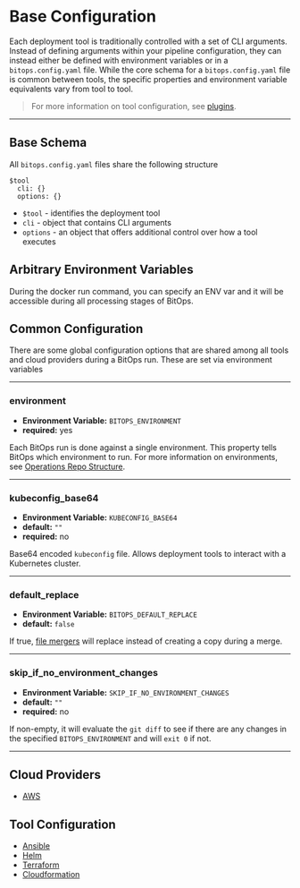 # Base Configuration

Each deployment tool is traditionally controlled with a set of CLI arguments. Instead of defining arguments within your pipeline configuration, they can instead either be defined with environment variables or in a `bitops.config.yaml` file. While the core schema for a `bitops.config.yaml` file is common between tools, the specific properties and environment variable equivalents vary from tool to tool.

> For more information on tool configuration, see [plugins](plugins.md).

-------------------
## Base Schema
All `bitops.config.yaml` files share the following structure
```
$tool
  cli: {}
  options: {}
```

* `$tool` - identifies the deployment tool
* `cli` - object that contains CLI arguments
* `options` - an object that offers additional control over how a tool executes

## Arbitrary Environment Variables
During the docker run command, you can specify an ENV var and it will be accessible during all processing stages of BitOps. 

## Common Configuration
There are some global configuration options that are shared among all tools and cloud providers during a BitOps run. These are set via environment variables

-------------------
### environment
* **Environment Variable:** `BITOPS_ENVIRONMENT`
* **required:** yes

Each BitOps run is done against a single environment. This property tells BitOps which environment to run. For more information on environments, see [Operations Repo Structure](operations-repo-structure.md#environment-directories).

-------------------
### kubeconfig_base64
* **Environment Variable:** `KUBECONFIG_BASE64`
* **default:** `""`
* **required:** no

Base64 encoded `kubeconfig` file. Allows deployment tools to interact with a Kubernetes cluster.

-------------------
### default_replace
* **Environment Variable:** `BITOPS_DEFAULT_REPLACE`
* **default:** `false`

If true, [file mergers](default-environment.md) will replace instead of creating a copy during a merge.

-------------------
### skip_if_no_environment_changes
* **Environment Variable:** `SKIP_IF_NO_ENVIRONMENT_CHANGES`
* **default:** `""`
* **required:** no

If non-empty, it will evaluate the `git diff` to see if there are any changes in the specified `BITOPS_ENVIRONMENT` and will `exit 0` if not.

-------------------
## Cloud Providers
* [AWS](cloud-configuration/configuration-aws.md)

## Tool Configuration
* [Ansible](tool-configuration/configuration-ansible.md)
* [Helm](tool-configuration/configuration-helm.md)
* [Terraform](tool-configuration/configuration-terraform.md)
* [Cloudformation](tool-configuration/configuration-cloudformation.md)
